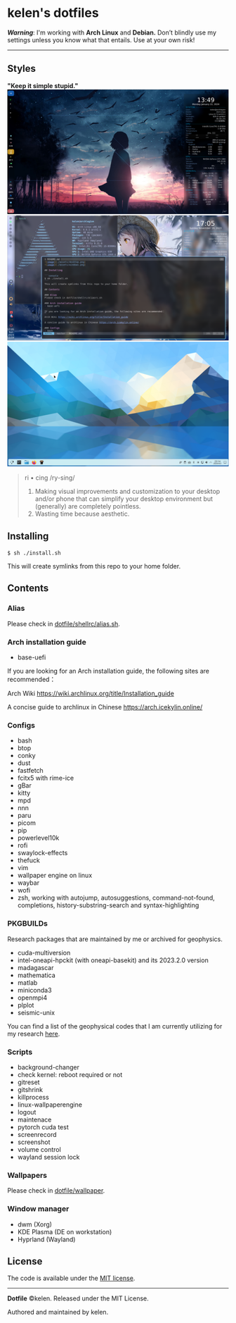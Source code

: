 # kelen's dotfiles

***Warning***: I'm working with **Arch Linux** and **Debian.** Don’t blindly use my settings unless you know what that entails. Use at your own risk!

---
## Styles  
**"Keep it simple stupid."**
![image](./assets/desktop.png)
![image](./assets/windows.png)
![image](./assets/plasma.png)

> ri • cing 
> /ry-sing/
>
> 1. Making visual improvements and customization to your desktop and/or phone that can simplify your desktop environment but (generally) are completely pointless.
> 2. Wasting time because aesthetic.

## Installing

```console
$ sh ./install.sh
```
This will create symlinks from this repo to your home folder.

## Contents

### Alias
Please check in [dotfile/shellrc/alias.sh](./shellrc/alias.sh).

### Arch installation guide
- base-uefi

If you are looking for an Arch installation guide, the following sites are recommended：

Arch Wiki https://wiki.archlinux.org/title/Installation_guide

A concise guide to archlinux in Chinese https://arch.icekylin.online/

### Configs
- bash
- btop
- conky
- dust
- fastfetch
- fcitx5 with rime-ice
- gBar
- kitty
- mpd
- nnn
- paru
- picom
- pip
- powerlevel10k
- rofi
- swaylock-effects
- thefuck
- vim
- wallpaper engine on linux
- waybar
- wofi
- zsh, working with autojump, autosuggestions, command-not-found, completions, history-substring-search and syntax-highlighting

### PKGBUILDs
Research packages that are maintained by me or archived for geophysics.
- cuda-multiversion
- intel-oneapi-hpckit (with oneapi-basekit) and its 2023.2.0 version
- madagascar
- mathematica
- matlab
- miniconda3
- openmpi4
- plplot
- seismic-unix

You can find a list of the geophysical codes that I am currently utilizing for my research [here](./pkgbuilds/README.md).


### Scripts
- background-changer
- check kernel: reboot required or not
- gitreset
- gitshrink
- killprocess
- linux-wallpaperengine
- logout
- maintenace
- pytorch cuda test
- screenrecord
- screenshot
- volume control
- wayland session lock

### Wallpapers
Please check in [dotfile/wallpaper](./wallpaper/).

### Window manager
- dwm (Xorg)
- KDE Plasma (DE on workstation)
- Hyprland (Wayland)

## License
The code is available under the [MIT license][license].

---
**Dotfile** ©kelen. Released under the MIT License.

Authored and maintained by kelen.

<!-- Link labels: -->
[license]: LICENSE